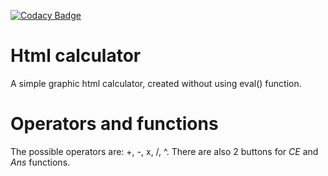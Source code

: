 [![Codacy Badge](https://api.codacy.com/project/badge/Grade/fa37de1ebc99403a85cb2de171530ff5)](https://app.codacy.com/manual/Caesar-7/Html-Calculator?utm_source=github.com&utm_medium=referral&utm_content=Caesar-7/Html-Calculator&utm_campaign=Badge_Grade_Dashboard)

# Html calculator
A simple graphic html calculator, created without using eval() function.

# Operators and functions
The possible operators are: +, -, x, /, ^. There are also 2 buttons for _CE_ and _Ans_ functions.

